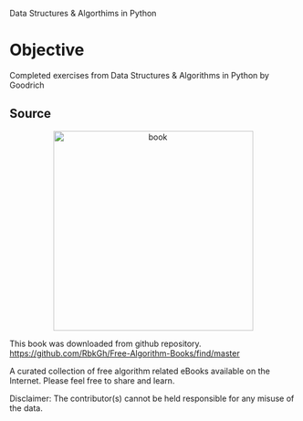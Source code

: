 Data Structures & Algorthims in Python

# Objective
Completed exercises from Data Structures &amp; Algorithms in Python by Goodrich

## Source

<p align="center">
  <img src="https://images-na.ssl-images-amazon.com/images/I/61vhUplY9vL._SX403_BO1,204,203,200_.jpg" width="350" title="book">
</p>

This book was downloaded from github repository.
https://github.com/RbkGh/Free-Algorithm-Books/find/master

A curated collection of free algorithm related eBooks available on the Internet. Please feel free to share and learn.

Disclaimer: The contributor(s) cannot be held responsible for any misuse of the data.

